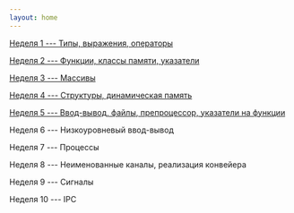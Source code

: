 ```yaml
---
layout: home
---
```


[Неделя 1 --- Типы, выражения, операторы](expressions)

[Неделя 2 --- Функции, классы памяти, указатели](functions)

[Неделя 3 --- Массивы](arrays)

[Неделя 4 --- Структуры, динамическая память](structs)

[Неделя 5 --- Ввод-вывод, файлы, препроцессор, указатели на функции](files)

Неделя 6 --- Низкоуровневый ввод-вывод

Неделя 7 --- Процессы

Неделя 8 --- Неименованные каналы, реализация конвейера

Неделя 9 --- Сигналы

Неделя 10 --- IPC
